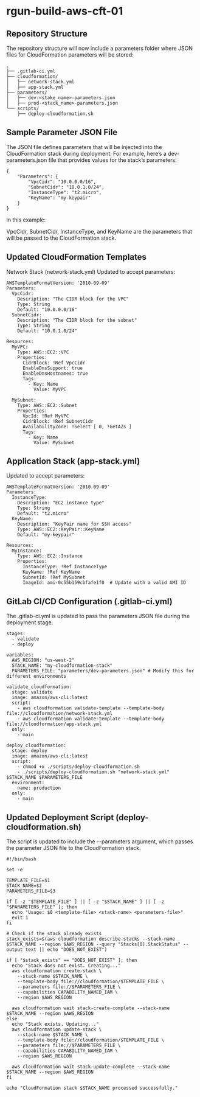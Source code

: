 # rgun-build-aws-cft-01



## Repository Structure 
The repository structure will now include a parameters folder where JSON files for CloudFormation parameters will be stored:

```
.
├── .gitlab-ci.yml
├── cloudformation/
│   ├── network-stack.yml
│   ├── app-stack.yml
├── parameters/
│   ├── dev-<stake_name>-parameters.json
│   ├── prod-<stack_name>-parameters.json
└── scripts/
    ├── deploy-cloudformation.sh

```

## Sample Parameter JSON File 
The JSON file defines parameters that will be injected into the CloudFormation stack during deployment. For example, here’s a dev-parameters.json file that provides values for the stack’s parameters:

```
{
    "Parameters": {
        "VpcCidr": "10.0.0.0/16",
        "SubnetCidr": "10.0.1.0/24",
        "InstanceType": "t2.micro",
        "KeyName": "my-keypair"
    }
}
```

In this example:

VpcCidr, SubnetCidr, InstanceType, and KeyName are the parameters that will be passed to the CloudFormation stack.


##  Updated CloudFormation Templates 
Network Stack (network-stack.yml)
Updated to accept parameters:

```
AWSTemplateFormatVersion: '2010-09-09'
Parameters:
  VpcCidr:
    Description: "The CIDR block for the VPC"
    Type: String
    Default: "10.0.0.0/16"
  SubnetCidr:
    Description: "The CIDR block for the subnet"
    Type: String
    Default: "10.0.1.0/24"

Resources:
  MyVPC:
    Type: AWS::EC2::VPC
    Properties:
      CidrBlock: !Ref VpcCidr
      EnableDnsSupport: true
      EnableDnsHostnames: true
      Tags:
        - Key: Name
          Value: MyVPC

  MySubnet:
    Type: AWS::EC2::Subnet
    Properties:
      VpcId: !Ref MyVPC
      CidrBlock: !Ref SubnetCidr
      AvailabilityZone: !Select [ 0, !GetAZs ]
      Tags:
        - Key: Name
          Value: MySubnet
```

## Application Stack (app-stack.yml)
Updated to accept parameters:

```
AWSTemplateFormatVersion: '2010-09-09'
Parameters:
  InstanceType:
    Description: "EC2 instance type"
    Type: String
    Default: "t2.micro"
  KeyName:
    Description: "KeyPair name for SSH access"
    Type: AWS::EC2::KeyPair::KeyName
    Default: "my-keypair"

Resources:
  MyInstance:
    Type: AWS::EC2::Instance
    Properties:
      InstanceType: !Ref InstanceType
      KeyName: !Ref KeyName
      SubnetId: !Ref MySubnet
      ImageId: ami-0c55b159cbfafe1f0  # Update with a valid AMI ID

```

## GitLab CI/CD Configuration (.gitlab-ci.yml)
The .gitlab-ci.yml is updated to pass the parameters JSON file during the deployment stage.


```
stages:
  - validate
  - deploy

variables:
  AWS_REGION: "us-west-2"
  STACK_NAME: "my-cloudformation-stack"
  PARAMETERS_FILE: "parameters/dev-parameters.json" # Modify this for different environments

validate_cloudformation:
  stage: validate
  image: amazon/aws-cli:latest
  script:
    - aws cloudformation validate-template --template-body file://cloudformation/network-stack.yml
    - aws cloudformation validate-template --template-body file://cloudformation/app-stack.yml
  only:
    - main

deploy_cloudformation:
  stage: deploy
  image: amazon/aws-cli:latest
  script:
    - chmod +x ./scripts/deploy-cloudformation.sh
    - ./scripts/deploy-cloudformation.sh "network-stack.yml" $STACK_NAME $PARAMETERS_FILE
  environment:
    name: production
  only:
    - main
```

## Updated Deployment Script (deploy-cloudformation.sh)
The script is updated to include the --parameters argument, which passes the parameter JSON file to the CloudFormation stack.

```
#!/bin/bash

set -e

TEMPLATE_FILE=$1
STACK_NAME=$2
PARAMETERS_FILE=$3

if [ -z "$TEMPLATE_FILE" ] || [ -z "$STACK_NAME" ] || [ -z "$PARAMETERS_FILE" ]; then
  echo "Usage: $0 <template-file> <stack-name> <parameters-file>"
  exit 1
fi

# Check if the stack already exists
stack_exists=$(aws cloudformation describe-stacks --stack-name $STACK_NAME --region $AWS_REGION --query "Stacks[0].StackStatus" --output text || echo "DOES_NOT_EXIST")

if [ "$stack_exists" == "DOES_NOT_EXIST" ]; then
  echo "Stack does not exist. Creating..."
  aws cloudformation create-stack \
    --stack-name $STACK_NAME \
    --template-body file://cloudformation/$TEMPLATE_FILE \
    --parameters file://$PARAMETERS_FILE \
    --capabilities CAPABILITY_NAMED_IAM \
    --region $AWS_REGION

  aws cloudformation wait stack-create-complete --stack-name $STACK_NAME --region $AWS_REGION
else
  echo "Stack exists. Updating..."
  aws cloudformation update-stack \
    --stack-name $STACK_NAME \
    --template-body file://cloudformation/$TEMPLATE_FILE \
    --parameters file://$PARAMETERS_FILE \
    --capabilities CAPABILITY_NAMED_IAM \
    --region $AWS_REGION

  aws cloudformation wait stack-update-complete --stack-name $STACK_NAME --region $AWS_REGION
fi

echo "CloudFormation stack $STACK_NAME processed successfully."
```

